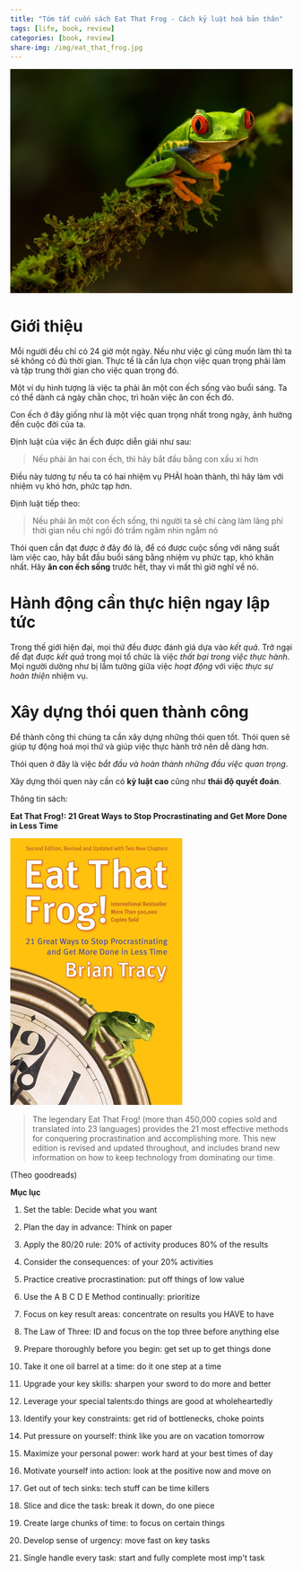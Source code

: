 ```yaml
---
title: "Tóm tắt cuốn sách Eat That Frog - Cách kỷ luật hoá bản thân"
tags: [life, book, review]
categories: [book, review]
share-img: /img/eat_that_frog.jpg
---
```


![](/img/eat_that_frog.jpg)

# Giới thiệu

Mỗi người đều chỉ có 24 giờ một ngày. Nếu như việc gì cũng muốn làm thì ta sẽ không có đủ thời gian. Thực tế là cần lựa chọn việc quan trọng phải làm và tập trung thời gian cho việc quan trọng đó.

Một ví dụ hình tượng là việc ta phải ăn một con ếch sống vào buổi sáng. Ta có thể dành cả ngày chằn chọc, trì hoãn việc ăn con ếch đó.

Con ếch ở đây giống như là một việc quan trọng nhất trong ngày, ảnh hưởng đến cuộc đời của ta.

Định luật của việc ăn ếch được diễn giải như sau:

> Nếu phải ăn hai con ếch, thì hãy bắt đầu bằng con xấu xí hơn

Điều này tương tự nếu ta có hai nhiệm vụ PHẢI hoàn thành, thì hãy làm với nhiệm vụ khó hơn, phức tạp hơn.

Định luật tiếp theo:

> Nếu phải ăn một con ếch sống, thì người ta sẽ chỉ càng làm lãng phí thời gian nếu chỉ ngồi đó trầm ngâm nhìn ngắm nó

Thói quen cần đạt được ở đây đó là, để có được cuộc sống với năng suất làm việc cao, hãy bắt đầu buổi sáng bằng nhiệm vụ phức tạp, khó khăn nhất. Hãy **ăn con ếch sống** trước hết, thay vì mất thì giờ nghĩ về nó.

# Hành động cần thực hiện ngay lập tức

Trong thế giới hiện đại, mọi thứ đều được đánh giá dựa vào *kết quả*. Trở ngại để đạt được *kết quả* trong mọi tổ chức là việc *thất bại trong việc thực hành*. Mọi người dường như bị lầm tưởng giữa việc *hoạt động* với việc *thực sự hoàn thiện* nhiệm vụ.

# Xây dựng thói quen thành công

Để thành công thì chúng ta cần xây dựng những thói quen tốt. Thói quen sẽ giúp tự động hoá mọi thứ và giúp việc thực hành trở nên dễ dàng hơn.

Thói quen ở đây là việc *bắt đầu và hoàn thành những đầu việc quan trọng*.

Xây dựng thói quen này cần có **kỷ luật cao** cũng như **thái độ quyết đoán**.

Thông tin sách:

**Eat That Frog!: 21 Great Ways to Stop Procrastinating and Get More Done in Less Time**

![](/img/eat_that_frog_book.jpg)

> The legendary Eat That Frog! (more than 450,000 copies sold and translated into 23 languages) provides the 21 most effective methods for conquering procrastination and accomplishing more. This new edition is revised and updated throughout, and includes brand new information on how to keep technology from dominating our time.

(Theo goodreads)

**Mục lục**

1. Set the table: Decide what you want

2. Plan the day in advance: Think on paper

3. Apply the 80/20 rule: 20% of activity produces 80% of the results

4. Consider the consequences: of your 20% activities

5. Practice creative procrastination: put off things of low value

6. Use the A B C D E Method continually: prioritize

7. Focus on key result areas: concentrate on results you HAVE to have

8. The Law of Three: ID and focus on the top three before anything else

9. Prepare thoroughly before you begin: get set up to get things done

10. Take it one oil barrel at a time: do it one step at a time

11. Upgrade your key skills: sharpen your sword to do more and better

12. Leverage your special talents:do things are good at wholeheartedly

13. Identify your key constraints: get rid of bottlenecks, choke points

14. Put pressure on yourself: think like you are on vacation tomorrow

15. Maximize your personal power: work hard at your best times of day

16. Motivate yourself into action: look at the positive now and move on

17. Get out of tech sinks: tech stuff can be time killers

18. Slice and dice the task: break it down, do one piece

19. Create large chunks of time: to focus on certain things

20. Develop sense of urgency: move fast on key tasks

21. Single handle every task: start and fully complete most imp't task
